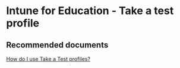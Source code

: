 <properties
	pageTitle="Intune for Education - Take a test profile"
	description="Intune for Education - Take a test profile"
	service="microsoft.intune"
	resource="intune"
	authors="mackie1604"
	displayOrder=""
	selfHelpType="generic"
	supportTopicIds="32599695"
	resourceTags=""
	productPesIds="15584"
	cloudEnvironments="public"
/>

# Intune for Education - Take a test profile

## **Recommended documents**

[How do I use Take a Test profiles?](https://docs.microsoft.com/intune-education/take-a-test-profiles)<br>


